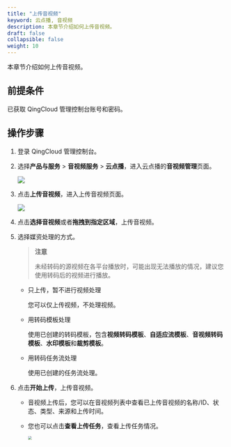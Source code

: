 ```yaml
---
title: "上传音视频"
keyword: 云点播, 音视频
description: 本章节介绍如何上传音视频。
draft: false
collapsible: false
weight: 10
---
```


本章节介绍如何上传音视频。

## 前提条件

已获取 QingCloud 管理控制台账号和密码。

## 操作步骤

1. 登录 QingCloud 管理控制台。

2. 选择**产品与服务** > **音视频服务** > **云点播**，进入云点播的**音视频管理**页面。

   ![](/audio_and_video/vod/_images/um_video_list.png)

3. 点击**上传音视频**，进入上传音视频页面。

   ![](/audio_and_video/vod/_images/um_upload_video.png)
   
4. 点击**选择音视频**或者**拖拽到指定区域**，上传音视频。

5. 选择媒资处理的方式。

   > **注意**
   >
   > 未经转码的源视频在各平台播放时，可能出现无法播放的情况，建议您使用转码后的视频进行播放。

   - 只上传，暂不进行视频处理

     您可以仅上传视频，不处理视频。

   - 用转码模板处理

     使用已创建的转码模板，包含**视频转码模板**、**自适应流模板**、**音视频转码模板**、**水印模板**和**裁剪模板**。

   - 用转码任务流处理

     使用已创建的任务流处理。

6. 点击**开始上传**，上传音视频。

   - 音视频上传后，您可以在音视频列表中查看已上传音视频的名称/ID、状态、类型、来源和上传时间。

   - 您也可以点击**查看上传任务**，查看上传任务情况。

     <img src="/audio_and_video/vod/_images/um_view_upload_task.png" style="zoom:50%;" />

